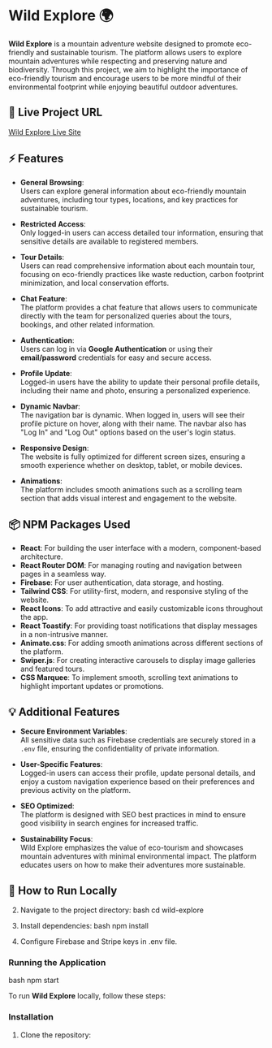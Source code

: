 # Wild Explore 🌍

**Wild Explore** is a mountain adventure website designed to promote eco-friendly and sustainable tourism. The platform allows users to explore mountain adventures while respecting and preserving nature and biodiversity. Through this project, we aim to highlight the importance of eco-friendly tourism and encourage users to be more mindful of their environmental footprint while enjoying beautiful outdoor adventures.

## 🔗 Live Project URL
[Wild Explore Live Site](https://wild-explore.web.app) 

## ⚡ Features

- **General Browsing**:  
  Users can explore general information about eco-friendly mountain adventures, including tour types, locations, and key practices for sustainable tourism.

- **Restricted Access**:  
  Only logged-in users can access detailed tour information, ensuring that sensitive details are available to registered members.

- **Tour Details**:  
  Users can read comprehensive information about each mountain tour, focusing on eco-friendly practices like waste reduction, carbon footprint minimization, and local conservation efforts.

- **Chat Feature**:  
  The platform provides a chat feature that allows users to communicate directly with the team for personalized queries about the tours, bookings, and other related information.

- **Authentication**:  
  Users can log in via **Google Authentication** or using their **email/password** credentials for easy and secure access.

- **Profile Update**:  
  Logged-in users have the ability to update their personal profile details, including their name and photo, ensuring a personalized experience.

- **Dynamic Navbar**:  
  The navigation bar is dynamic. When logged in, users will see their profile picture on hover, along with their name. The navbar also has "Log In" and "Log Out" options based on the user's login status.

- **Responsive Design**:  
  The website is fully optimized for different screen sizes, ensuring a smooth experience whether on desktop, tablet, or mobile devices.

- **Animations**:  
  The platform includes smooth animations such as a scrolling team section that adds visual interest and engagement to the website.

## 📦 NPM Packages Used

- **React**: For building the user interface with a modern, component-based architecture.
- **React Router DOM**: For managing routing and navigation between pages in a seamless way.
- **Firebase**: For user authentication, data storage, and hosting.
- **Tailwind CSS**: For utility-first, modern, and responsive styling of the website.
- **React Icons**: To add attractive and easily customizable icons throughout the app.
- **React Toastify**: For providing toast notifications that display messages in a non-intrusive manner.
- **Animate.css**: For adding smooth animations across different sections of the platform.
- **Swiper.js**: For creating interactive carousels to display image galleries and featured tours.
- **CSS Marquee**: To implement smooth, scrolling text animations to highlight important updates or promotions.

## 💡 Additional Features

- **Secure Environment Variables**:  
  All sensitive data such as Firebase credentials are securely stored in a `.env` file, ensuring the confidentiality of private information.

- **User-Specific Features**:  
  Logged-in users can access their profile, update personal details, and enjoy a custom navigation experience based on their preferences and previous activity on the platform.

- **SEO Optimized**:  
  The platform is designed with SEO best practices in mind to ensure good visibility in search engines for increased traffic.

- **Sustainability Focus**:  
  Wild Explore emphasizes the value of eco-tourism and showcases mountain adventures with minimal environmental impact. The platform educates users on how to make their adventures more sustainable.

## 🚀 How to Run Locally
   
2. Navigate to the project directory:
   bash
   cd wild-explore
   
3. Install dependencies:
   bash
   npm install
   
4. Configure Firebase and Stripe keys in .env file.

### Running the Application
bash
npm start

To run **Wild Explore** locally, follow these steps:

### Installation
1. Clone the repository:
   ```bash
  

